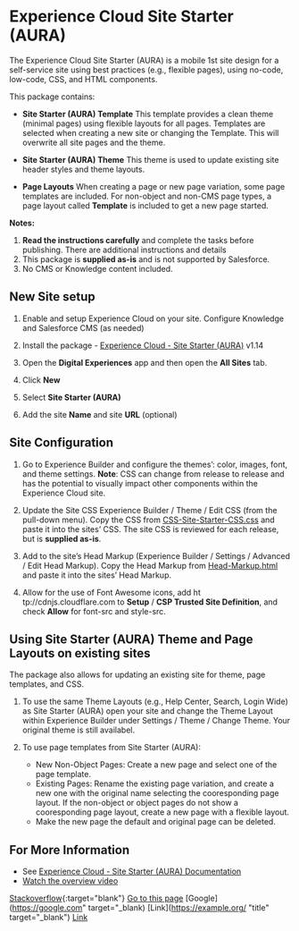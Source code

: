 # Experience Cloud Site Starter (AURA)
The Experience Cloud Site Starter (AURA) is a mobile 1st site design for a self-service site using best practices (e.g., flexible pages), using no-code, low-code,  CSS, and HTML components.

This package contains:
* **Site Starter (AURA) Template**
    This template provides a clean theme (minimal pages) using flexible layouts for all pages.
    Templates are selected when creating a new site or changing the Template. This will overwrite all site pages and the theme. 

* **Site Starter (AURA) Theme**
    This theme is used to update existing site header styles and theme layouts.
   
* **Page Layouts**
    When creating a page or new page variation, some page templates are included. For non-object and non-CMS page types, a page layout called **Template** is included to get a new page started. 


**Notes:**
1. **Read the instructions carefully** and complete the tasks before publishing. There are additional instructions and details 
2. This package is **supplied as-is** and is not supported by Salesforce.
3. No CMS or Knowledge content included.


## New Site setup

1. Enable and setup Experience Cloud on your site.
   Configure Knowledge and Salesforce CMS (as needed)

2. Install the package - [Experience Cloud - Site Starter (AURA)](https://login.salesforce.com/packaging/installPackage.apexp?p0=04t5f000000iqiF) v1.14
    
3. Open the **Digital Experiences** app and then open the **All Sites** tab.

4. Click **New**

5. Select **Site Starter (AURA)**

6. Add the site **Name** and site **URL** (optional)


## Site Configuration

1. Go to Experience Builder and configure the themes’: color, images, font, and theme settings.
   **Note**: CSS can change from release to release and has the potential to visually impact other components within the Experience Cloud site. 
    
2. Update the Site CSS Experience Builder / Theme / Edit CSS (from the pull-down menu). 
   Copy the CSS from [CSS-Site-Starter-CSS.css](./CSS-Site-Starter.css) and paste it into the sites’ CSS.
   The site CSS is reviewed for each release, but is **supplied as-is**.
    
3. Add to the site’s Head Markup (Experience Builder / Settings / Advanced / Edit Head Markup).
   Copy the Head Markup from [Head-Markup.html](./Head-Markup.html) and paste it into the sites’ Head Markup.
    
4. Allow for the use of Font Awesome icons, add ht&#8203;tp://cdnjs.cloudflare.com to **Setup** / **CSP Trusted Site Definition**, and check **Allow** for font-src and style-src.


## Using Site Starter (AURA) Theme and Page Layouts on existing sites

The package also allows for updating an existing site for theme, page templates, and CSS.
1. To use the same Theme Layouts (e.g., Help Center, Search, Login Wide) as Site Starter (AURA) open your site and change the Theme Layout within Experience Builder under Settings / Theme / Change Theme. Your original theme is still availabel.

2. To use page templates from Site Starter (AURA):
    - New Non-Object Pages: Create a new page and select one of the page template. 
    - Existing Pages: Rename the existing page variation, and create a new one with the original name selecting the cooresponding page layout. 
      If the non-object or object pages do not show a cooresponding page layout, create a new page with a flexible layout. 
    - Make the new page the default and original page can be deleted.    


## For More Information 
- See [Experience Cloud - Site Starter (AURA) Documentation](https://salesforce.quip.com/PjCIAaDQWNGY)
- [Watch the overview video](https://salesforce.vidyard.com/watch/dBMyA254f61Zr5dPWcTta9?)



[Stackoverflow](http://stackoverflow.com){:target="blank"}
[Go to this page](http://somelink.com/?target=_blank)
[Google](https://google.com" target="_blank)
[Link](https://example.org/ "title" target="_blank")
<a href="https://example.org/" rel="nofollow" title="title&quot; target=&quot;_blank">Link</a>
